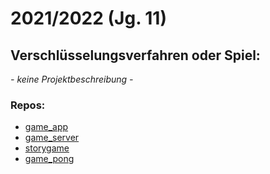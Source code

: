 # 2021/2022 (Jg. 11)

## Verschlüsselungsverfahren oder **Spiel**:

*- keine Projektbeschreibung -*

### Repos:
- [game_app](https://github.com/InformatikPGWV/game_app)
- [game_server](https://github.com/InformatikPGWV/game_server)
- [storygame](https://github.com/InformatikPGWV/storygame)
- [game_pong](https://github.com/InformatikPGWV/game_pong)
